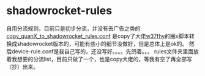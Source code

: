 # shadowrocket-rules
自用分流规则，目前只是初步分流，并没有去广告之类的
[copy_quanX_to_shadowrocket_rules.conf](https://raw.githubusercontent.com/CFONGLIU/shadowrocket-/refs/heads/main/copy_quanX_to_shadowrocket_rules.conf)
是copy了大佬[w37fhy](https://github.com/w37fhy/QuantumultX?tab=readme-ov-file)的圈x脚本转换成shadowrocket版本的，可能有些小的细节没做好，但是总体上是ok的。
然后device-rule.conf是我自己写的，还没写好。。。。先鸽着。。。
rules文件夹里面放着我想要的分流list，目前只做了一个，也是copy大佬的，等我有空了再全部写（抄）出来。
